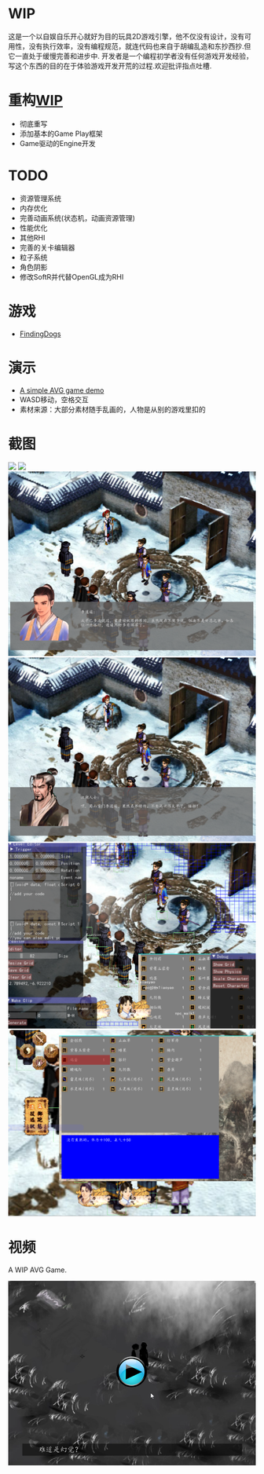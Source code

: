 # WIP

这是一个以自娱自乐开心就好为目的玩具2D游戏引擎，他不仅没有设计，没有可用性，没有执行效率，没有编程规范，就连代码也来自于胡编乱造和东抄西抄.但它一直处于缓慢完善和进步中.
开发者是一个编程初学者没有任何游戏开发经验，写这个东西的目的在于体验游戏开发开荒的过程.欢迎批评指点吐槽.

# 重构[WIP](https://github.com/wubugui/WIP)

-  彻底重写
-  添加基本的Game Play框架
-  Game驱动的Engine开发

# TODO

-  资源管理系统
-  内存优化
-  完善动画系统(状态机，动画资源管理)
-  性能优化
-  其他RHI
-  完善的关卡编辑器
-  粒子系统
-  角色阴影
-  修改SoftR并代替OpenGL成为RHI

# 游戏

-  [FindingDogs](https://github.com/FingingDogs/FindingDogs)

# 演示

-  [A simple AVG game demo](https://github.com/wubugui/WIPReborn/releases/download/v1.0/bin.zip)
-  WASD移动，空格交互
-  素材来源：大部分素材随手乱画的，人物是从别的游戏里扣的
   
# 截图


![](https://github.com/wubugui/WIPReborn/raw/master/example/1.png)
![](https://github.com/wubugui/FXXKTracer/raw/master/pic/ll.gif)
![](https://github.com/wubugui/FXXKTracer/raw/master/FDGame/game1.png)
![](https://github.com/wubugui/FXXKTracer/raw/master/FDGame/game2.png)
![](https://github.com/wubugui/FXXKTracer/raw/master/FDGame/editor1.png)
![](https://github.com/wubugui/FXXKTracer/raw/master/FDGame/menu.png)

# 视频

A WIP AVG Game.

[![Watch Video](https://github.com/wubugui/FXXKTracer/raw/master/IL/shot1.png)](https://youtu.be/jBQ4uMi0qKg)